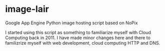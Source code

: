 # image-lair
Google App Engine Python image hosting script based on NoPix

I started using this script as something to familiarize myself with Cloud Computing back in 2011. I have made minor changes here and there to familizrize myself with web development, cloud computing HTTP and DNS.
